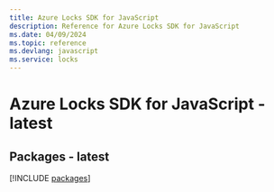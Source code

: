 ```yaml
---
title: Azure Locks SDK for JavaScript
description: Reference for Azure Locks SDK for JavaScript
ms.date: 04/09/2024
ms.topic: reference
ms.devlang: javascript
ms.service: locks
---
```

# Azure Locks SDK for JavaScript - latest
## Packages - latest
[!INCLUDE [packages](locks-index.md)]